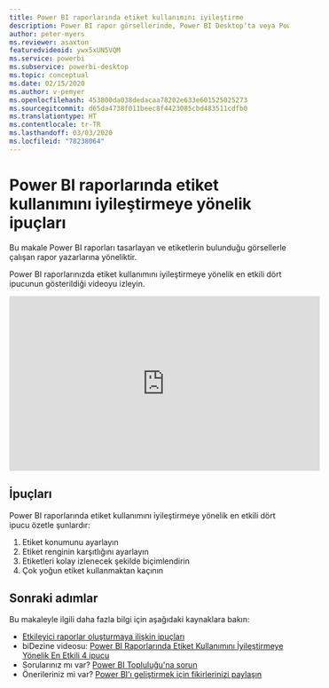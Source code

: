 ```yaml
---
title: Power BI raporlarında etiket kullanımını iyileştirme
description: Power BI rapor görsellerinde, Power BI Desktop’ta veya Power BI hizmetinde etiketlerin kullanımını iyileştirmeye yönelik dört ipucu.
author: peter-myers
ms.reviewer: asaxton
featuredvideoid: ywx5xUN5VQM
ms.service: powerbi
ms.subservice: powerbi-desktop
ms.topic: conceptual
ms.date: 02/15/2020
ms.author: v-pemyer
ms.openlocfilehash: 453800da038dedacaa78202e633e601525025273
ms.sourcegitcommit: d65da4738f011beec8f4423085cbd483511cdfb0
ms.translationtype: HT
ms.contentlocale: tr-TR
ms.lasthandoff: 03/03/2020
ms.locfileid: "78238064"
---
```

# <a name="tips-to-optimize-the-use-of-labels-in-power-bi-reports"></a>Power BI raporlarında etiket kullanımını iyileştirmeye yönelik ipuçları

Bu makale Power BI raporları tasarlayan ve etiketlerin bulunduğu görsellerle çalışan rapor yazarlarına yöneliktir.

Power BI raporlarınızda etiket kullanımını iyileştirmeye yönelik en etkili dört ipucunun gösterildiği videoyu izleyin.

<iframe width="560" height="315" src="https://www.youtube.com/embed/ywx5xUN5VQM" frameborder="0" allowfullscreen></iframe>

## <a name="tips"></a>İpuçları

Power BI raporlarında etiket kullanımını iyileştirmeye yönelik en etkili dört ipucu özetle şunlardır:

1. Etiket konumunu ayarlayın
1. Etiket renginin karşıtlığını ayarlayın
1. Etiketleri kolay izlenecek şekilde biçimlendirin
1. Çok yoğun etiket kullanmaktan kaçının

## <a name="next-steps"></a>Sonraki adımlar

Bu makaleyle ilgili daha fazla bilgi için aşağıdaki kaynaklara bakın:

- [Etkileyici raporlar oluşturmaya ilişkin ipuçları](../power-bi-reports-tips-and-tricks-for-creating.md)
- biDezine videosu: [Power BI Raporlarında Etiket Kullanımını İyileştirmeye Yönelik En Etkili 4 ipucu](https://www.youtube.com/watch?v=ywx5xUN5VQM)
- Sorularınız mı var? [Power BI Topluluğu'na sorun](https://community.powerbi.com/)
- Önerileriniz mi var? [Power BI'ı geliştirmek için fikirlerinizi paylaşın](https://ideas.powerbi.com)
